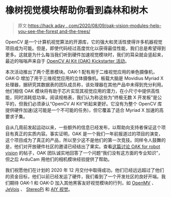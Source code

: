 # 橡树视觉模块帮助你看到森林和树木

> 原文:[https://hack aday . com/2020/08/09/oak-vision-modules-help-you-see-the-forest and-the-trees/](https://hackaday.com/2020/08/09/oak-vision-modules-help-you-see-the-forest-and-the-trees/)

OpenCV 是一个计算机视觉算法的开源库，它的强大和灵活性使得许多机器视觉项目成为可能。但是，即使代码经过高度优化以获得最佳性能，我们总是希望得到更多。这就是为什么每当我们听到硬件加速视觉模块时，我们的耳朵就会竖起来，最近的嗡嗡声来自于 [OpenCV AI Kit (OAK) Kickstarter 活动](https://www.kickstarter.com/projects/opencv/opencv-ai-kit)。

本次活动推出了两个愿景模块。OAK-1 配有用于二维视觉应用的单色摄像机，OAK-D 增加了用于三维视觉应用的立体摄像机。板载大脑是 Movidius Myriad X 处理器，据研究其数据表的团队成员称，该处理器在其他产品中未得到充分利用。他们相信 OAK 模块将有助于芯片实现其视觉应用的潜力，在小尺寸中提供高性能，同时消耗低功率。阅读规格表，我们认为称这些为“终极无数 X 开发板”是公平的，但我们必须承认“OpenCV AI Kit”听起来更好。它没有为整个 OpenCV 库提供硬件加速(这可能是一个不可能的任务)，但它覆盖了适合 Myriad X 加速的高要求子集。

自从几周前发起运动以来，一些额外的信息已经发布，以帮助向支持者保证这个项目有真正的实质内容。事实证明，OAK 是一个我们一年前报道过的项目的演变，这个项目成为了真正的产品，所以至少这不是他们的第一次竞技。同样令人鼓舞的是，他们对开放硬件社区的邀请已经结出了果实。查看[这篇讨论 OAK for robot vision](https://discourse.ros.org/t/opencv-ai-kit-oak/15406/14) 的帖子，OAK 团队诚实地回答了一个问题“我们没有这方面的专业知识”，但之后 ArduCam 用他们的相机模块经验提供了帮助。

我们祝愿他们在计划的 2020 年 12 月交付中取得成功。他们已经远远超过了他们的资金目标，他们以前已经发运了硬件，我们看到了一个开发社区的良好开端。我们期待 OAK-1 和 OAK-D 加入其他黑客友好视觉模块的行列，如 [OpenMV](https://hackaday.com/2016/12/29/the-story-of-kickstarting-the-openmv/) 、 [JeVois](https://hackaday.com/2017/05/17/jevois-machine-vision-camera-nails-demo-mode/) 、 [StereoPi](https://hackaday.com/2018/12/30/this-raspberry-pi-is-a-stereo-camera-and-so-much-more/) 和 [AIY 视觉](https://hackaday.com/2017/12/17/googles-aiy-vision-kit-augments-pi-with-vision-processor/)。